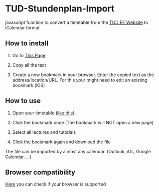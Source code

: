 # TUD-Stundenplan-Import

javascript function to convert a timetable from the [TUD EE Website](http://www.et.tu-dresden.de/stundenplan/stundenplan_auswahl.php) to iCalendar format

## How to install

1. Go to [This Page](https://flmann.github.io/TUD-Stundenplan-Import)

2. Copy all the text

3. Create a new bookmark in your browser. Enter the copied text as the address/location/URL. For this your might need to edit an existing bookmark (iOS)

## How to use

1. Open your timetable [(like this)](http://www.et.tu-dresden.de/stundenplan/stundenplan_anzeige.php?gruppe=EuiDE-1-01&semester=WS18/19)

2. Click the bookmark once (The bookmark will NOT open a new page)

3. Select all lectures and tutorials

4. Click the bookmark again and download the file


The file can be imported by almost any calendar. (Outlook, iOs, Google Calendar, ...)

## Browser compatibility

[Here](https://developer.mozilla.org/en-US/docs/Web/JavaScript/Reference/Functions/Arrow_functions#Browser_compatibility) you can check if your browser is supported
